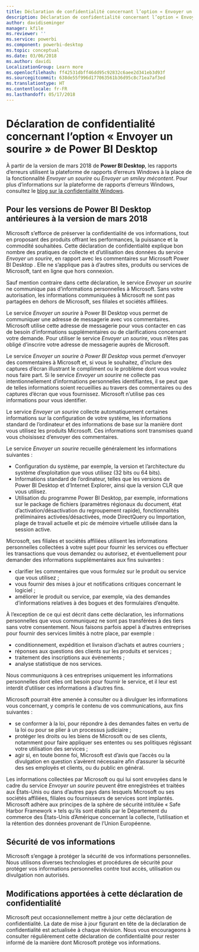 ```yaml
---
title: Déclaration de confidentialité concernant l’option « Envoyer un sourire » de Power BI Desktop
description: Déclaration de confidentialité concernant l’option « Envoyer un sourire » de Power BI Desktop
author: davidiseminger
manager: kfile
ms.reviewer: ''
ms.service: powerbi
ms.component: powerbi-desktop
ms.topic: conceptual
ms.date: 03/06/2018
ms.author: davidi
LocalizationGroup: Learn more
ms.openlocfilehash: ff42531dbff46dd95c92832c6aee2d341eb3d93f
ms.sourcegitcommit: 638de55f996d177063561b36d95c8c71ea7af3ed
ms.translationtype: HT
ms.contentlocale: fr-FR
ms.lasthandoff: 05/17/2018
---
```

# <a name="power-bi-desktop-send-a-smile-privacy-statement"></a>Déclaration de confidentialité concernant l’option « Envoyer un sourire » de Power BI Desktop

À partir de la version de mars 2018 de **Power BI Desktop**, les rapports d’erreurs utilisent la plateforme de rapports d’erreurs Windows à la place de la fonctionnalité *Envoyer un sourire* ou *Envoyer un smiley mécontent*. Pour plus d’informations sur la plateforme de rapports d’erreurs Windows, consultez le [blog sur la confidentialité Windows](https://blogs.windows.com/windowsexperience/2018/01/24/microsoft-introduces-new-privacy-tools-ahead-of-data-privacy-day/). 

## <a name="for-versions-of-power-bi-desktop-prior-to-march-2018"></a>Pour les versions de Power BI Desktop antérieures à la version de mars 2018

Microsoft s’efforce de préserver la confidentialité de vos informations, tout en proposant des produits offrant les performances, la puissance et la commodité souhaitées. Cette déclaration de confidentialité explique bon nombre des pratiques de collecte et d’utilisation des données du service *Envoyer un sourire*, en rapport avec les commentaires sur Microsoft Power BI Desktop . Elle ne s’applique pas à d’autres sites, produits ou services de Microsoft, tant en ligne que hors connexion.

Sauf mention contraire dans cette déclaration, le service *Envoyer un sourire* ne communique pas d’informations personnelles à Microsoft. Sans votre autorisation, les informations communiquées à Microsoft ne sont pas partagées en dehors de Microsoft, ses filiales et sociétés affiliées.

Le service *Envoyer un sourire* à Power BI Desktop vous permet de communiquer une adresse de messagerie avec vos commentaires. Microsoft utilise cette adresse de messagerie pour vous contacter en cas de besoin d’informations supplémentaires ou de clarifications concernant votre demande. Pour utiliser le service *Envoyer un sourire*, vous n’êtes pas obligé d’inscrire votre adresse de messagerie auprès de Microsoft.

Le service *Envoyer un sourire à Power BI Desktop* vous permet d’envoyer des commentaires à Microsoft et, si vous le souhaitez, d’inclure des captures d’écran illustrant le compliment ou le problème dont vous voulez nous faire part. Si le service *Envoyer un sourire* ne collecte pas intentionnellement d’informations personnelles identifiantes, il se peut que de telles informations soient recueillies au travers des commentaires ou des captures d’écran que vous fournissez. Microsoft n’utilise pas ces informations pour vous identifier.

Le service *Envoyer un sourire* collecte automatiquement certaines informations sur la configuration de votre système, les informations standard de l’ordinateur et des informations de base sur la manière dont vous utilisez les produits Microsoft. Ces informations sont transmises quand vous choisissez d’envoyer des commentaires.

Le service *Envoyer un sourire* recueille généralement les informations suivantes :

* Configuration du système, par exemple, la version et l’architecture du système d’exploitation que vous utilisez (32 bits ou 64 bits).
* Informations standard de l’ordinateur, telles que les versions de Power BI Desktop et d’Internet Explorer, ainsi que la version CLR que vous utilisez.
* Utilisation du programme Power BI Desktop, par exemple, informations sur le package de fichiers (paramètres régionaux du document, état d’activation/désactivation du regroupement rapide), fonctionnalités préliminaires activées/désactivées, mode DirectQuery ou Importation, plage de travail actuelle et pic de mémoire virtuelle utilisée dans la session active.

Microsoft, ses filiales et sociétés affiliées utilisent les informations personnelles collectées à votre sujet pour fournir les services ou effectuer les transactions que vous demandez ou autorisez, et éventuellement pour demander des informations supplémentaires aux fins suivantes :

* clarifier les commentaires que vous formulez sur le produit ou service que vous utilisez ;
* vous fournir des mises à jour et notifications critiques concernant le logiciel ;
* améliorer le produit ou service, par exemple, via des demandes d’informations relatives à des bogues et des formulaires d’enquête.

À l’exception de ce qui est décrit dans cette déclaration, les informations personnelles que vous communiquez ne sont pas transférées à des tiers sans votre consentement. Nous faisons parfois appel à d’autres entreprises pour fournir des services limités à notre place, par exemple :

* conditionnement, expédition et livraison d’achats et autres courriers ;
* réponses aux questions des clients sur les produits et services ;
* traitement des inscriptions aux événements ;
* analyse statistique de nos services.

Nous communiquons à ces entreprises uniquement les informations personnelles dont elles ont besoin pour fournir le service, et il leur est interdit d’utiliser ces informations à d’autres fins.

Microsoft pourrait être amenée à consulter ou à divulguer les informations vous concernant, y compris le contenu de vos communications, aux fins suivantes :

* se conformer à la loi, pour répondre à des demandes faites en vertu de la loi ou pour se plier à un processus judiciaire ;
* protéger les droits ou les biens de Microsoft ou de ses clients, notamment pour faire appliquer ses ententes ou ses politiques régissant votre utilisation des services ;
* agir si, en toute bonne foi, Microsoft est d’avis que l’accès ou la divulgation en question s’avèrent nécessaire afin d’assurer la sécurité des ses employés et clients, ou du public en général.

Les informations collectées par Microsoft ou qui lui sont envoyées dans le cadre du service *Envoyer un sourire* peuvent être enregistrées et traitées aux États-Unis ou dans d’autres pays dans lesquels Microsoft ou ses sociétés affiliées, filiales ou fournisseurs de services sont implantés. Microsoft adhère aux principes de la sphère de sécurité intitulée « Safe Harbor Framework » tels qu’ils sont établis par le Département du commerce des États-Unis d’Amérique concernant la collecte, l’utilisation et la rétention des données provenant de l’Union Européenne.

## <a name="security-of-your-information"></a>Sécurité de vos informations
Microsoft s’engage à protéger la sécurité de vos informations personnelles. Nous utilisons diverses technologies et procédures de sécurité pour protéger vos informations personnelles contre tout accès, utilisation ou divulgation non autorisés.

## <a name="changes-to-this-privacy-statement"></a>Modifications apportées à cette déclaration de confidentialité
Microsoft peut occasionnellement mettre à jour cette déclaration de confidentialité. La date de mise à jour figurant en tête de la déclaration de confidentialité est actualisée à chaque révision. Nous vous encourageons à consulter régulièrement cette déclaration de confidentialité pour rester informé de la manière dont Microsoft protège vos informations.


